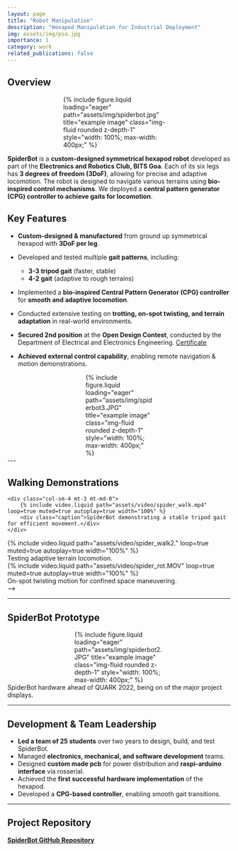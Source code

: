 ```yaml
---
layout: page
title: "Robot Manipulation"
description: "Hexapod Manipulation for Industrial Deployment"
img: assets/img/psa.jpg
importance: 1
category: work
related_publications: false
---
```



## Overview

<div class="row">
    <div class="col-sm mt-3 mt-md-0" style="max-width: 50%; margin: auto;">
        {% include figure.liquid loading="eager" path="assets/img/spiderbot.jpg" title="example image" class="img-fluid rounded z-depth-1" style="width: 100%; max-width: 400px;" %}
    </div>
</div>


**SpiderBot** is a **custom-designed symmetrical hexapod robot** developed as part of the **Electronics and Robotics Club, BITS Goa**. Each of its six legs has **3 degrees of freedom (3DoF)**, allowing for precise and adaptive locomotion. The robot is designed to navigate various terrains using **bio-inspired control mechanisms**. We deployed a **central pattern generator (CPG) controller to achieve gaits for locomotion**.



## **Key Features**
- **Custom-designed & manufactured** from ground up symmetrical hexapod with **3DoF per leg**.
- Developed and tested multiple **gait patterns**, including:
  - **3-3 tripod gait** (faster, stable)
  - **4-2 gait** (adaptive to rough terrains)
- Implemented a **bio-inspired Central Pattern Generator (CPG) controller** for **smooth and adaptive locomotion**.
- Conducted extensive testing on **trotting, on-spot twisting, and terrain adaptation** in real-world environments.
- **Secured 2nd position** at the **Open Design Contest**, conducted by the Department of Electrical and Electronics Engineering. <a href='assets/pdf/Design Contest.pdf' target="_blank">Certificate</a>

- **Achieved external control capability**, enabling remote navigation & motion demonstrations.
<div class="row">
    <div class="col-sm mt-3 mt-md-0" style="max-width: 30%; margin: auto;">
        {% include figure.liquid loading="eager" path="assets/img/spiderbot3.JPG" title="example image" class="img-fluid rounded z-depth-1" style="width: 100%; max-width: 400px;" %}
    </div>
</div>
---

## Walking Demonstrations

<!-- <div class="row justify-content-sm-center">
    <!-- Video 1 -->
    <div class="col-sm-4 mt-3 mt-md-0">
        {% include video.liquid path="assets/video/spider_walk.mp4" loop=true muted=true autoplay=true width="100%" %}
        <div class="caption">SpiderBot demonstrating a stable tripod gait for efficient movement.</div>
    </div>
    
<!-- Video 2 -->
<div class="col-sm-4 mt-3 mt-md-0">
        {% include video.liquid path="assets/video/spider_walk2." loop=true muted=true autoplay=true width="100%" %}
        <div class="caption">Testing adaptive terrain locomotion.</div>
    </div>
    
<!-- Video 3 -->
<div class="col-sm-4 mt-3 mt-md-0">
        {% include video.liquid path="assets/video/spider_rot.MOV" loop=true muted=true autoplay=true width="100%" %}
        <div class="caption">On-spot twisting motion for confined space maneuvering.</div>
    </div>
</div> -->


---

## SpiderBot Prototype
<div class="row">
    <div class="col-sm mt-3 mt-md-0" style="max-width: 40%; margin: auto;">
        {% include figure.liquid loading="eager" path="assets/img/spiderbot2.JPG" title="example image" class="img-fluid rounded z-depth-1" style="width: 100%; max-width: 400px;" %}
    </div>
</div>
<div class="caption">
    SpiderBot hardware ahead of QUARK 2022, being on of the major project displays.
</div>

---

## Development & Team Leadership
- **Led a team of 25 students** over two years to design, build, and test SpiderBot.
- Managed **electronics, mechanical, and software development** teams.
- Designed **custom made pcb** for power distribution and **raspi-arduino interface** via rosserial.
- Achieved the **first successful hardware implementation** of the hexapod.
- Developed a **CPG-based controller**, enabling smooth gait transitions.


---
## Project Repository
[**SpiderBot GitHub Repository**](https://github.com/ERC-BPGC/SpiderBot/)

<!-- ## [Additional Notes]('assets/pdf/spiderbot.pdf') -->





